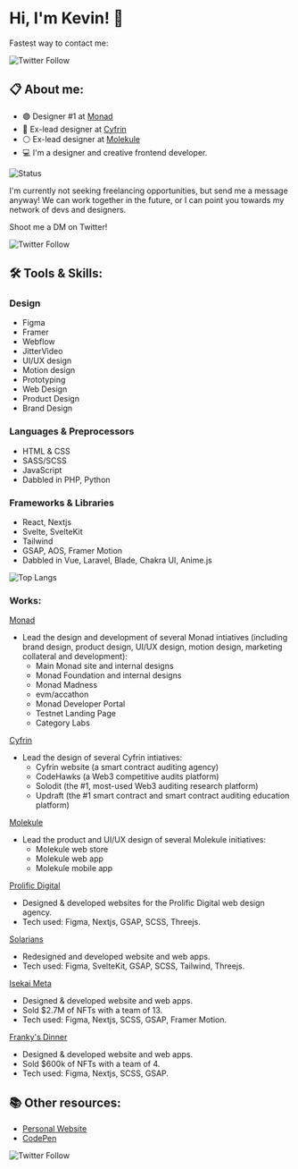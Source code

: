 # Hi, I'm Kevin! 👋

Fastest way to contact me:

![Twitter Follow](https://img.shields.io/twitter/follow/kvncnls?style=social)

## 📋 About me:
- 🟣 Designer #1 at [Monad](https://www.monad.xyz)
- 🔵 Ex-lead designer at [Cyfrin](https://www.cyfrin.io)
- ⚪️ Ex-lead designer at [Molekule](https://molekule.com/)
- 💻 I'm a designer and creative frontend developer.

![Status](https://img.shields.io/badge/Status-unavailable-red)

I'm currently not seeking freelancing opportunities, but send me a message anyway! We can work together in the future, or I can point you towards my network of devs and designers.

Shoot me a DM on Twitter!

![Twitter Follow](https://img.shields.io/twitter/follow/kvncnls?style=social)

## 🛠 Tools & Skills:

### Design
- Figma
- Framer
- Webflow
- JitterVideo
- UI/UX design
- Motion design
- Prototyping 
- Web Design
- Product Design
- Brand Design

### Languages & Preprocessors
- HTML & CSS
- SASS/SCSS
- JavaScript
- Dabbled in PHP, Python

### Frameworks & Libraries
- React, Nextjs
- Svelte, SvelteKit
- Tailwind
- GSAP, AOS, Framer Motion
- Dabbled in Vue, Laravel, Blade, Chakra UI, Anime.js

![Top Langs](https://github-readme-stats.vercel.app/api/top-langs/?username=kvncnls&theme=tokyonight)

### Works:
[Monad](https://monad.xyz/)
- Lead the design and development of several Monad intiatives (including brand design, product design, UI/UX design, motion design, marketing collateral and development):
  - Main Monad site and internal designs
  - Monad Foundation and internal designs
  - Monad Madness
  - evm/accathon
  - Monad Developer Portal
  - Testnet Landing Page
  - Category Labs

[Cyfrin](www.cyfrin.io)
- Lead the design of several Cyfrin intiatives:
  - Cyfrin website (a smart contract auditing agency)
  - CodeHawks (a Web3 competitive audits platform)
  - Solodit (the #1, most-used Web3 auditing research platform)
  - Updraft (the #1 smart contract and smart contract auditing education platform)
 
[Molekule](https://molekule.com/)
- Lead the product and UI/UX design of several Molekule initiatives:
  - Molekule web store
  - Molekule web app
  - Molekule mobile app

[Prolific Digital](https://www.prolificdigital.com)
- Designed & developed websites for the Prolific Digital web design agency.
- Tech used: Figma, Nextjs, GSAP, SCSS, Threejs.

[Solarians](https://www.solarians.click)
- Redesigned and developed website and web apps.
- Tech used: Figma, SvelteKit, GSAP, SCSS, Tailwind, Threejs.

[Isekai Meta](https://isekaimeta.com/)
- Designed & developed website and web apps.
- Sold $2.7M of NFTs with a team of 13.
- Tech used: Figma, Nextjs, SCSS, GSAP, Framer Motion.

[Franky's Dinner](https://www.frankythefrog.com/)
- Designed & developed website and web apps.
- Sold $600k of NFTs with a team of 4.
- Tech used: Figma, Nextjs, SCSS, GSAP.

## 📚 Other resources:
- [Personal Website](https://www.kevincanlas.com/)
- [CodePen](https://codepen.io/kvncnls)

![Twitter Follow](https://img.shields.io/twitter/follow/kvncnls?style=social)

